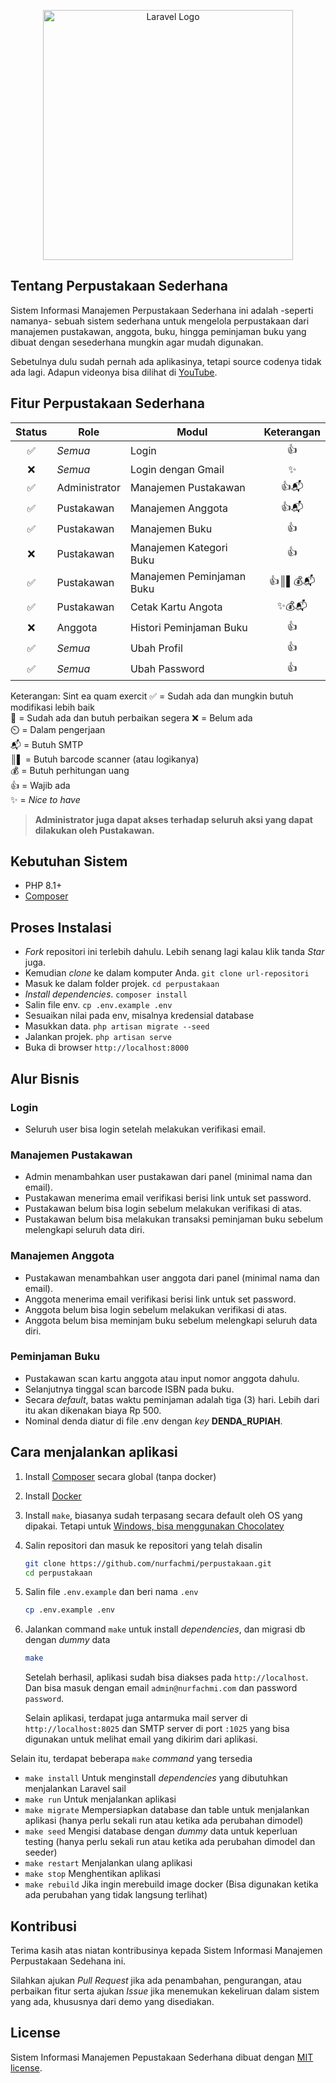 <p align="center"><a href="https://laravel.com" target="_blank"><img src="https://raw.githubusercontent.com/laravel/art/master/logo-lockup/5%20SVG/2%20CMYK/1%20Full%20Color/laravel-logolockup-cmyk-red.svg" width="400" alt="Laravel Logo"></a></p>

## Tentang Perpustakaan Sederhana

Sistem Informasi Manajemen Perpustakaan Sederhana ini adalah -seperti namanya- sebuah sistem sederhana untuk mengelola perpustakaan dari manajemen pustakawan, anggota, buku, hingga peminjaman buku yang dibuat dengan sesederhana mungkin agar mudah digunakan.

Sebetulnya dulu sudah pernah ada aplikasinya, tetapi source codenya tidak ada lagi. Adapun videonya bisa dilihat di [YouTube](https://www.youtube.com/watch?v=Chu2aATRjKg).

## Fitur Perpustakaan Sederhana

| Status | Role          | Modul                     | Keterangan |
| :----: | ------------- | ------------------------- | :--------: |
|   ✅   | _Semua_       | Login                     |     👍     |
|   ❌   | _Semua_       | Login dengan Gmail        |     ✨     |
|   ✅   | Administrator | Manajemen Pustakawan      |    👍📬    |
|   ✅   | Pustakawan    | Manajemen Anggota         |    👍📬    |
|   ✅   | Pustakawan    | Manajemen Buku            |     👍     |
|   ❌   | Pustakawan    | Manajemen Kategori Buku   |     👍     |
|   ✅   | Pustakawan    | Manajemen Peminjaman Buku |  👍║▌💰📬  |
|   ✅   | Pustakawan    | Cetak Kartu Angota        |   ✨💰📬   |
|   ❌   | Anggota       | Histori Peminjaman Buku   |     👍     |
|   ✅   | _Semua_       | Ubah Profil               |     👍     |
|   ✅   | _Semua_       | Ubah Password             |     👍     |

Keterangan:
Sint ea quam exercit
✅ = Sudah ada dan mungkin butuh modifikasi lebih baik  
🔧 = Sudah ada dan butuh perbaikan segera
❌ = Belum ada  
⏲️ = Dalam pengerjaan  
📬 = Butuh SMTP  
║▌ = Butuh barcode scanner (atau logikanya)  
💰 = Butuh perhitungan uang  
👍 = Wajib ada  
✨ = _Nice to have_

> **Administrator juga dapat akses terhadap seluruh aksi yang dapat dilakukan oleh Pustakawan.**

## Kebutuhan Sistem

- PHP 8.1+
- [Composer](https://getcomposer.org)

## Proses Instalasi

- *Fork* repositori ini terlebih dahulu. Lebih senang lagi kalau klik tanda *Star* juga. 
- Kemudian *clone* ke dalam komputer Anda. `git clone url-repositori`
- Masuk ke dalam folder projek. `cd perpustakaan` 
- *Install dependencies*. `composer install`
- Salin file env. `cp .env.example .env`
- Sesuaikan nilai pada env, misalnya kredensial database
- Masukkan data. `php artisan migrate --seed`
- Jalankan projek. `php artisan serve`
- Buka di browser `http://localhost:8000`

## Alur Bisnis

### Login

-   Seluruh user bisa login setelah melakukan verifikasi email.

### Manajemen Pustakawan

-   Admin menambahkan user pustakawan dari panel (minimal nama dan email).
-   Pustakawan menerima email verifikasi berisi link untuk set password.
-   Pustakawan belum bisa login sebelum melakukan verifikasi di atas.
-   Pustakawan belum bisa melakukan transaksi peminjaman buku sebelum melengkapi seluruh data diri.

### Manajemen Anggota

-   Pustakawan menambahkan user anggota dari panel (minimal nama dan email).
-   Anggota menerima email verifikasi berisi link untuk set password.
-   Anggota belum bisa login sebelum melakukan verifikasi di atas.
-   Anggota belum bisa meminjam buku sebelum melengkapi seluruh data diri.

### Peminjaman Buku

-   Pustakawan scan kartu anggota atau input nomor anggota dahulu.
-   Selanjutnya tinggal scan barcode ISBN pada buku.
-   Secara _default_, batas waktu peminjaman adalah tiga (3) hari. Lebih dari itu akan dikenakan biaya Rp 500.
-   Nominal denda diatur di file .env dengan _key_ **DENDA_RUPIAH**.

## Cara menjalankan aplikasi
1. Install [Composer](https://getcomposer.org/doc/00-intro.md#installation-linux-unix-macos) secara global (tanpa docker)
2. Install [Docker](https://docs.docker.com/get-docker/)
3. Install `make`, biasanya sudah terpasang secara default oleh OS yang dipakai. Tetapi untuk [Windows, bisa menggunakan Chocolatey](https://stackoverflow.com/a/32127632)
4. Salin repositori dan masuk ke repositori yang telah disalin
    ```sh
    git clone https://github.com/nurfachmi/perpustakaan.git
    cd perpustakaan
    ```
5. Salin file `.env.example` dan beri nama `.env`
    ```sh
    cp .env.example .env
    ```
6. Jalankan command `make` untuk install *dependencies*, dan migrasi db dengan *dummy* data
    ```sh
    make
    ```
    Setelah berhasil, aplikasi sudah bisa diakses pada `http://localhost`. Dan bisa masuk dengan email `admin@nurfachmi.com` dan password `password`.

    Selain aplikasi, terdapat juga antarmuka mail server di `http://localhost:8025` dan SMTP server di port `:1025` yang bisa digunakan untuk melihat email yang dikirim dari aplikasi.

Selain itu, terdapat beberapa `make` *command* yang tersedia
- `make install`
    Untuk menginstall *dependencies* yang dibutuhkan menjalankan Laravel sail
- `make run`
    Untuk menjalankan aplikasi
- `make migrate`
    Mempersiapkan database dan table untuk menjalankan aplikasi (hanya perlu sekali run atau ketika ada perubahan dimodel)
- `make seed`
    Mengisi database dengan *dummy* data untuk keperluan testing (hanya perlu sekali run atau ketika ada perubahan dimodel dan seeder)
- `make restart`
    Menjalankan ulang aplikasi
- `make stop`
    Menghentikan aplikasi
- `make rebuild`
    Jika ingin merebuild image docker (Bisa digunakan ketika ada perubahan yang tidak langsung terlihat)

## Kontribusi

Terima kasih atas niatan kontribusinya kepada Sistem Informasi Manajemen Perpustakaan Sedehana ini.

Silahkan ajukan _Pull Request_ jika ada penambahan, pengurangan, atau perbaikan fitur serta ajukan _Issue_ jika menemukan kekeliruan dalam sistem yang ada, khususnya dari demo yang disediakan.

## License

Sistem Informasi Manajemen Pepustakaan Sederhana dibuat dengan [MIT license](https://opensource.org/licenses/MIT).
